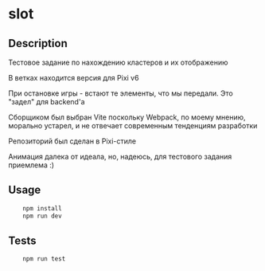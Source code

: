 # slot

## Description

Тестовое задание по нахождению кластеров и их отображению

В ветках находится версия для Pixi v6

При остановке игры - встают те элементы, что мы передали. Это "задел" для backend'а

Сборщиком был выбран Vite поскольку Webpack, по моему мнению, морально устарел, и не отвечает современным тенденциям разработки

Репозиторий был сделан в Pixi-стиле

Анимация далека от идеала, но, надеюсь, для тестового задания приемлема :)

## Usage

```bash
	npm install
	npm run dev
```

## Tests

```bash
	npm run test
```